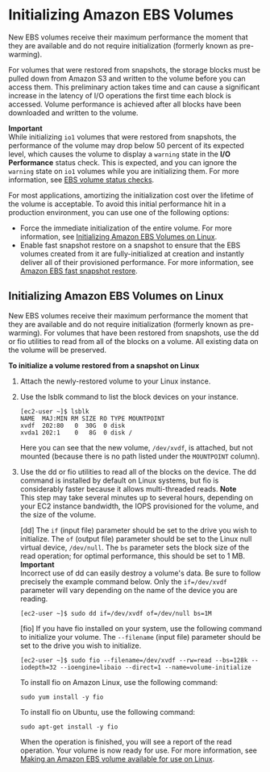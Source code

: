 # Initializing Amazon EBS Volumes<a name="ebs-initialize"></a>

New EBS volumes receive their maximum performance the moment that they are available and do not require initialization \(formerly known as pre\-warming\)\.

For volumes that were restored from snapshots, the storage blocks must be pulled down from Amazon S3 and written to the volume before you can access them\. This preliminary action takes time and can cause a significant increase in the latency of I/O operations the first time each block is accessed\. Volume performance is achieved after all blocks have been downloaded and written to the volume\.

**Important**  
While initializing `io1` volumes that were restored from snapshots, the performance of the volume may drop below 50 percent of its expected level, which causes the volume to display a `warning` state in the **I/O Performance** status check\. This is expected, and you can ignore the `warning` state on `io1` volumes while you are initializing them\. For more information, see [EBS volume status checks](monitoring-volume-status.md#monitoring-volume-checks)\.

For most applications, amortizing the initialization cost over the lifetime of the volume is acceptable\. To avoid this initial performance hit in a production environment, you can use one of the following options:
+ Force the immediate initialization of the entire volume\. For more information, see [Initializing Amazon EBS Volumes on Linux](#ebs-initialize-linux)\.
+ Enable fast snapshot restore on a snapshot to ensure that the EBS volumes created from it are fully\-initialized at creation and instantly deliver all of their provisioned performance\. For more information, see [Amazon EBS fast snapshot restore](ebs-fast-snapshot-restore.md)\.

## Initializing Amazon EBS Volumes on Linux<a name="ebs-initialize-linux"></a>

New EBS volumes receive their maximum performance the moment that they are available and do not require initialization \(formerly known as pre\-warming\)\. For volumes that have been restored from snapshots, use the dd or fio utilities to read from all of the blocks on a volume\. All existing data on the volume will be preserved\.

**To initialize a volume restored from a snapshot on Linux**

1. Attach the newly\-restored volume to your Linux instance\.

1. Use the lsblk command to list the block devices on your instance\.

   ```
   [ec2-user ~]$ lsblk
   NAME  MAJ:MIN RM SIZE RO TYPE MOUNTPOINT
   xvdf  202:80   0  30G  0 disk
   xvda1 202:1    0   8G  0 disk /
   ```

   Here you can see that the new volume, `/dev/xvdf`, is attached, but not mounted \(because there is no path listed under the `MOUNTPOINT` column\)\.

1. <a name="initialize-snapshot-step"></a>Use the dd or fio utilities to read all of the blocks on the device\. The dd command is installed by default on Linux systems, but fio is considerably faster because it allows multi\-threaded reads\.
**Note**  
This step may take several minutes up to several hours, depending on your EC2 instance bandwidth, the IOPS provisioned for the volume, and the size of the volume\.

   \[dd\] The `if` \(input file\) parameter should be set to the drive you wish to initialize\. The `of` \(output file\) parameter should be set to the Linux null virtual device, `/dev/null`\. The `bs` parameter sets the block size of the read operation; for optimal performance, this should be set to 1 MB\.
**Important**  
Incorrect use of dd can easily destroy a volume's data\. Be sure to follow precisely the example command below\. Only the `if=/dev/xvdf` parameter will vary depending on the name of the device you are reading\.

   ```
   [ec2-user ~]$ sudo dd if=/dev/xvdf of=/dev/null bs=1M
   ```

   \[fio\] If you have fio installed on your system, use the following command to initialize your volume\. The `--filename` \(input file\) parameter should be set to the drive you wish to initialize\.

   ```
   [ec2-user ~]$ sudo fio --filename=/dev/xvdf --rw=read --bs=128k --iodepth=32 --ioengine=libaio --direct=1 --name=volume-initialize
   ```

   To install fio on Amazon Linux, use the following command:

   ```
   sudo yum install -y fio
   ```

   To install fio on Ubuntu, use the following command:

   ```
   sudo apt-get install -y fio
   ```

   When the operation is finished, you will see a report of the read operation\. Your volume is now ready for use\. For more information, see [Making an Amazon EBS volume available for use on Linux](ebs-using-volumes.md)\.